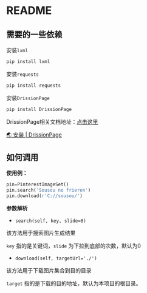 # README

## 需要的一些依赖

安装`lxml`

```bash
pip install lxml
```

安装`requests`

```bash
pip install requests
```

安装`DrissionPage`

```bash
pip install DrissionPage
```

DrissionPage相关文档地址：[点击这里](https://g1879.gitee.io/drissionpagedocs/get_start/installation)

[🌏 安装 | DrissionPage](https://g1879.gitee.io/drissionpagedocs/get_start/installation)

## 如何调用

**使用例：**

```python
pin=PinterestImageSet()
pin.search('Sousou no frieren')
pin.download(r'C://sousou/')
```

**参数解析**

- `search(self, key, slide=0)`

该方法用于搜索图片生成结果

`key` 指的是关键词，`slide` 为下拉到底部的次数，默认为0

- `download(self, targetUrl='./')`

该方法用于下载图片集合到目的目录

`target` 指的是下载的目的地址，默认为本项目的根目录。